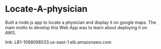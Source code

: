 # Locate-A-physician

Built a node.js app to locate a physician and display it on google maps. The main motto to develop this Web App was to learn about deploying it on AWS. 

link: LB1-1068098533.us-east-1.elb.amazonaws.com
